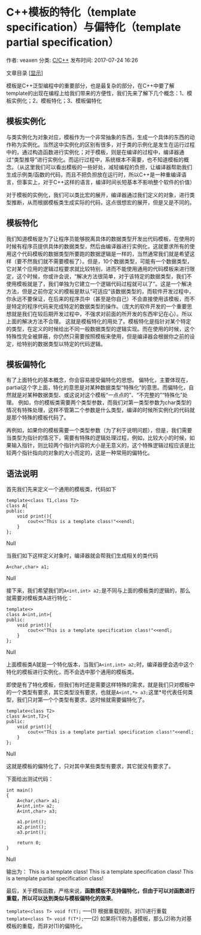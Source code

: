 # C++模板的特化（template specification）与偏特化（template partial specification）

作者: veaxen 分类: [C/C++](https://www.veaxen.com/category/c_c) 发布时间: 2017-07-24 16:26

文章目录 [[显示](https://www.veaxen.com/c%E6%A8%A1%E6%9D%BF%E7%9A%84%E7%89%B9%E5%8C%96%EF%BC%88template-specification%EF%BC%89%E4%B8%8E%E5%81%8F%E7%89%B9%E5%8C%96%EF%BC%88template-partial-specification%EF%BC%89.html#)]

模板是C++泛型编程中的重要部分，也是最复杂的部分，在C++中要了解template的出现在编程上给我们带来的方便性，我们先来了解下几个概念：1、模板实例化；2、模板特化；3、模板偏特化

## 模板实例化

与类实例化为对象对应，模板作为一个非常抽象的东西，生成一个具体的东西的动作称为实例化。当然这中实例化的区别有很多，对于类的示例化是发生在运行过程中的，通过构造函数进行实例化；对于模板，则是在编译的过程中，编译器通过“类型推导”进行实例化。而运行过程中，系统根本不需要，也不知道模板的概念。（从这里我们可以看出模板的一些好处，减轻编程的负担，让编译器帮助我们生成示例类/函数的代码，而且不把负担放在运行时，所以C++是一种重编译语言，但事实上，对于C++这样的语言，编译时间长短基本不影响整个软件的价值）

对于模板的实例化，我们可以类比宏的展开，编译器通过我们定义的对象，进行类型推断，从而根据模板类生成实际的代码，这点很想宏的展开，但是又是不同的。

## 模板特化

我们知道模板是为了让程序员能够脱离具体的数据类型开发出代码模板，在使用的时候有程序员提供具体的数据类型，然后由编译器进行实例化，这就要求所有的使用这个代码模板的数据类型所要跑的数据逻辑是一样的，当然通常我们就是希望这样（要不然我们就不需要模板了）。但是，10个数据类型，可能有一个数据类型，它对某个应用的逻辑过程要求就比较特别，进而不能使用通用的代码模板来进行限定，这个时候，你或许会说，“解决方法很简单，对于该特定的数据类型，我们不使用模板就是了，我们单独为它建立一个逻辑代码过程就可以了”。这是一个解决方法，但是之前你定义的模板是默认“可适应”该数据类型的，而软件开发过程中，你永远不要保证，在后来的程序员中（甚至是你自己）不会直接使用该模板，而不是特定的程序代码来完成特定的数据类型的操作。（庞大的软件开发的一个重要思想就是我们在较后期开发过程中，不强求对前面的所开发的东西牢记在心）。所以上面的解决方法不合理。
这就是模板特化的用处了。模板特化是指针对某个特定的类型，在定义的时候给出不同一般数据类型的逻辑实现。而在使用的时候，这个特殊性完全被屏蔽，你仍然只需要按照模板来使用，但是编译器会根据你之前的设定，给特别的数据类型以特定的代码逻辑。

## 模板偏特化

有了上面特化的基本概念，你会容易接受偏特化的思想。
偏特化，主要体现在，partial这个字上面，特化的意思是对某种数据类型“特殊化”的意思。而偏特化，自然就是对某种数据类型、或这说对这个模板“一点点的”、“不完整的”“特殊化”处理。
例如，你的模板类需要两个类型参数，而我们对第一类型参数为char类型的情况有特殊处理，这样不管第二个参数是什么类型，编译的时候所实例化的代码就是那个特殊的模板代码了。

再例如，如果你的模板需要一个类型参数（为了利于说明问题），但是，我们需要当类型为指针的情况下，需要有特殊的逻辑处理过程，例如，比较大小的时候，如果输入指针，则比较两个指针内容的大小是无意义的，这个特殊逻辑过程应该是比较两个指针指向的对象的大小而定的，这是一种常用的偏特化。

## 语法说明

首先我们先来定义一个通用的模板类，代码如下

```null
template<class T1,class T2>
class A{
public:
    void print(){
        cout<<"This is a template class!"<<endl;
    }
}; 
```

Null

当我们如下这样定义对象时，编译器就会帮我们生成相关的类代码

```null
A<char,char> a1;
```

Null

接下来，我们希望我们的`A<int,int> a2;`是不同与上面的模板类的逻辑的，那么就需要对模板类A进行特化：

```null
template<>
class A<int,int>{
public:
    void print(){
        cout<<"This is a template specification class!"<<endl;
    }   
};
```

Null

上面模板类A就是一个特化版本，当我们`A<int,int> a2;`时，编译器便会选中这个特化的模板进行实例化，而不会选中那个通用的模板类。

即使是有了特化模板，但我们有时还是需要这样特殊的需求，就是我们只对模板中的一个类型有要求，其它类型没有要求，也就是`A<int,*> a3;`这里*号代表任何类型，我们只对第一个个类型有要求，这时候就需要偏特化了。

```null
template<class T2>
class A<int,T2>{
public:
    void print(){
        cout<<"This is a template partial specification class!"<<endl;
    }
};
```

Null

这就是模板的偏特化了，只对其中某些类型有要求，其它就没有要求了。

下面给出测试代码：

```null
int main()
{
    A<char,char> a1;
    A<int,int> a2;
    A<int,char> a3;

    a1.print();
    a2.print();
    a3.print();

    return 0;
}
```

Null

输出为：
This is a template class!
This is a template specification class!
This is a template partial specification class!

最后，关于模板函数，严格来说，**函数模板不支持偏特化，但由于可以对函数进行重载，所以可以达到类似与模板偏特化的效果**。

`template<class T> void f(T);` —–(1)
根据重载规则，对(1)进行重载
`template<class T> void f(T*);`—–(2)
如果将(1)称为基模板，那么(2)称为对基模板的重载，而非对(1)的偏特化。